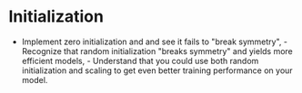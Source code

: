 # Initialization
- Implement zero initialization and and see it fails to "break symmetry",  - Recognize that random initialization "breaks symmetry" and yields more efficient models,  - Understand that you could use both random initialization and scaling to get even better training performance on your model.
